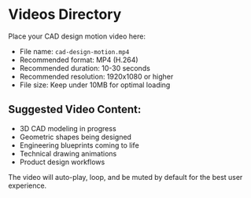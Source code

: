 # Videos Directory

Place your CAD design motion video here:
- File name: `cad-design-motion.mp4`
- Recommended format: MP4 (H.264)
- Recommended duration: 10-30 seconds
- Recommended resolution: 1920x1080 or higher
- File size: Keep under 10MB for optimal loading

## Suggested Video Content:
- 3D CAD modeling in progress
- Geometric shapes being designed
- Engineering blueprints coming to life
- Technical drawing animations
- Product design workflows

The video will auto-play, loop, and be muted by default for the best user experience.
